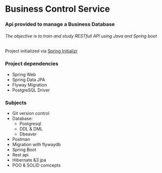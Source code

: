# Business Control Service
### Api provided to manage a Business Database
###### The objective is to train and study RESTfull API using Java and Spring boot

Project initialized via <a href="https://start.spring.io/" target="_blank">Spring Initializr</a>
### Project dependencies
   - Spring Web
   - Spring Data JPA
   - Flyway Migration
   - PostgreSQL Driver

### Subjects
- Git version control
- Database:
    - Postgresql
    - DDL & DML
    - Dbeaver
- Postman
- Migration with flywaydb
- Spring Boot
- Rest api
- Hibernate &3 jpa
- POO & SOLID comcepts